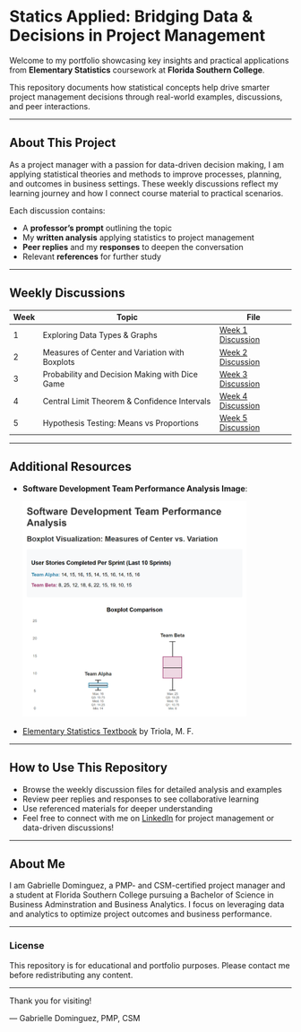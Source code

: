 # Statics Applied: Bridging Data & Decisions in Project Management

Welcome to my portfolio showcasing key insights and practical applications from **Elementary Statistics** coursework at **Florida Southern College**.  

This repository documents how statistical concepts help drive smarter project management decisions through real-world examples, discussions, and peer interactions.

---

## About This Project

As a project manager with a passion for data-driven decision making, I am applying statistical theories and methods to improve processes, planning, and outcomes in business settings. These weekly discussions reflect my learning journey and how I connect course material to practical scenarios.

Each discussion contains:  
- A **professor’s prompt** outlining the topic  
- My **written analysis** applying statistics to project management  
- **Peer replies** and my **responses** to deepen the conversation  
- Relevant **references** for further study  

---

## Weekly Discussions

| Week | Topic | File |
|-------|-------|------|
| 1 | Exploring Data Types & Graphs | [Week 1 Discussion](week1-discussion.md) |
| 2 | Measures of Center and Variation with Boxplots | [Week 2 Discussion](week-2-discussion.md) |
| 3 | Probability and Decision Making with Dice Game | [Week 3 Discussion](week3-discussion.md) |
| 4 | Central Limit Theorem & Confidence Intervals | [Week 4 Discussion](week4-central-limit-theorem-confidence-interval.md) |
| 5 | Hypothesis Testing: Means vs Proportions | [Week 5 Discussion](week5-discussion.md) |

---

## Additional Resources

- **Software Development Team Performance Analysis Image**:
  
  <img src="Software%20Development%20Team%20Performance%20Analysis.png" alt="Team Performance" width="400" 
    />  


- [Elementary Statistics Textbook](https://www.pearson.com) by Triola, M. F.

---

## How to Use This Repository

- Browse the weekly discussion files for detailed analysis and examples  
- Review peer replies and responses to see collaborative learning  
- Use referenced materials for deeper understanding  
- Feel free to connect with me on [LinkedIn](https://www.linkedin.com/in/gabrielle-r-dominguez) for project management or data-driven discussions!

---

## About Me

I am Gabrielle Dominguez, a PMP- and CSM-certified project manager and a student at Florida Southern College pursuing a Bachelor of Science in Business Adminstration and Business Analytics. I focus on leveraging data and analytics to optimize project outcomes and business performance.

---

### License

This repository is for educational and portfolio purposes. Please contact me before redistributing any content.

---

Thank you for visiting!

— Gabrielle Dominguez, PMP, CSM
